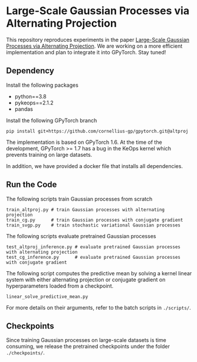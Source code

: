 # Large-Scale Gaussian Processes via Alternating Projection

This repository reproduces experiments in the paper [Large-Scale Gaussian Processes via Alternating Projection][link].
We are working on a more efficient implementation and plan to integrate it into GPyTorch.
Stay tuned!

[link]: https://arxiv.org/abs/2310.17137


## Dependency 

Install the following packages
- python==3.8
- pykeops==2.1.2
- pandas

Install the following GPyTorch branch
```
pip install git+https://github.com/cornellius-gp/gpytorch.git@altproj
```

The implementation is based on GPyTorch 1.6.
At the time of the development, GPyTorch >= 1.7 has a bug in the KeOps kernel which prevents training on large datasets.

In addition, we have provided a docker file that installs all dependencies.

## Run the Code
The following scripts train Gaussian processes from scratch
```
train_altproj.py # train Gaussian processes with alternating projection
train_cg.py      # train Gaussian processes with conjugate gradient
train_svgp.py    # train stochastic variational Gaussian processes
```

The following scripts evaluate pretrained Gaussian processes
```
test_altproj_inference.py # evaluate pretrained Gaussian processes with alternating projection
test_cg_inference.py      # evaluate pretrained Gaussian processes with conjugate gradient
```

The following script computes the predictive mean by solving a kernel linear system with either alternating projection or conjugate gradient on hyperparameters loaded from a checkpoint.
```
linear_solve_predictive_mean.py
```

For more details on their arguments, refer to the batch scripts in `./scripts/`.

## Checkpoints
Since training Gaussian processes on large-scale datasets is time consuming, we release the pretrained checkpoints under the folder `./checkpoints/`.
